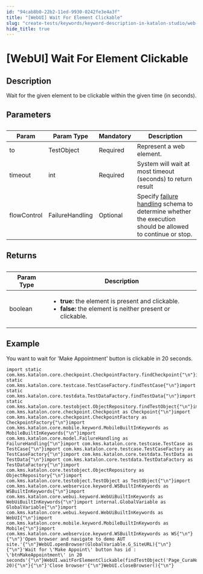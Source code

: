 ```yaml
---
id: "94cab8b0-22b2-11ed-9930-0242fe3e4a3f"
title: "[WebUI] Wait For Element Clickable"
slug: "create-tests/keywords/keyword-description-in-katalon-studio/web-ui-keywords/webui-wait-for-element-clickable"
hide_title: true
---
```


# <a id="id_0" class="anchor_top_offset"/><a id="ariaid-title1" class="anchor_top_offset"/>[WebUI] Wait For Element Clickable


## <a id="id_0__id_1" class="anchor_top_offset"/>Description

              
<p xmlns="http://www.w3.org/1999/xhtml" className="p">Wait for the given element to be clickable within the   given time (in seconds).</p> 
      

## <a id="id_0__id_2" class="anchor_top_offset"/>Parameters

              
<table xmlns="http://www.w3.org/1999/xhtml" className="table anchor_top_offset" id="id_0__7763b15b-15d0-4c5b-99a4-b8bf80e416a7"><caption /><thead className="thead"><tr className><th className="entry anchor_top_offset" id="id_0__7763b15b-15d0-4c5b-99a4-b8bf80e416a7__entry__1">Param</th><th className="entry anchor_top_offset" id="id_0__7763b15b-15d0-4c5b-99a4-b8bf80e416a7__entry__2">Param Type</th><th className="entry anchor_top_offset" id="id_0__7763b15b-15d0-4c5b-99a4-b8bf80e416a7__entry__3">Mandatory</th><th className="entry anchor_top_offset" id="id_0__7763b15b-15d0-4c5b-99a4-b8bf80e416a7__entry__4">Description</th></tr></thead><tbody className="tbody"><tr className><td className="entry" headers="id_0__7763b15b-15d0-4c5b-99a4-b8bf80e416a7__entry__1 id_0__7763b15b-15d0-4c5b-99a4-b8bf80e416a7__entry__2 id_0__7763b15b-15d0-4c5b-99a4-b8bf80e416a7__entry__3 id_0__7763b15b-15d0-4c5b-99a4-b8bf80e416a7__entry__4 ">to</td><td className="entry" headers="id_0__7763b15b-15d0-4c5b-99a4-b8bf80e416a7__entry__1 id_0__7763b15b-15d0-4c5b-99a4-b8bf80e416a7__entry__2 id_0__7763b15b-15d0-4c5b-99a4-b8bf80e416a7__entry__3 id_0__7763b15b-15d0-4c5b-99a4-b8bf80e416a7__entry__4 ">TestObject</td><td className="entry" headers="id_0__7763b15b-15d0-4c5b-99a4-b8bf80e416a7__entry__1 id_0__7763b15b-15d0-4c5b-99a4-b8bf80e416a7__entry__2 id_0__7763b15b-15d0-4c5b-99a4-b8bf80e416a7__entry__3 id_0__7763b15b-15d0-4c5b-99a4-b8bf80e416a7__entry__4 ">Required</td><td className="entry" headers="id_0__7763b15b-15d0-4c5b-99a4-b8bf80e416a7__entry__1 id_0__7763b15b-15d0-4c5b-99a4-b8bf80e416a7__entry__2 id_0__7763b15b-15d0-4c5b-99a4-b8bf80e416a7__entry__3 id_0__7763b15b-15d0-4c5b-99a4-b8bf80e416a7__entry__4 ">Represent a web element.</td></tr><tr className><td className="entry" headers="id_0__7763b15b-15d0-4c5b-99a4-b8bf80e416a7__entry__1 id_0__7763b15b-15d0-4c5b-99a4-b8bf80e416a7__entry__2 id_0__7763b15b-15d0-4c5b-99a4-b8bf80e416a7__entry__3 id_0__7763b15b-15d0-4c5b-99a4-b8bf80e416a7__entry__4 ">timeout</td><td className="entry" headers="id_0__7763b15b-15d0-4c5b-99a4-b8bf80e416a7__entry__1 id_0__7763b15b-15d0-4c5b-99a4-b8bf80e416a7__entry__2 id_0__7763b15b-15d0-4c5b-99a4-b8bf80e416a7__entry__3 id_0__7763b15b-15d0-4c5b-99a4-b8bf80e416a7__entry__4 ">int</td><td className="entry" headers="id_0__7763b15b-15d0-4c5b-99a4-b8bf80e416a7__entry__1 id_0__7763b15b-15d0-4c5b-99a4-b8bf80e416a7__entry__2 id_0__7763b15b-15d0-4c5b-99a4-b8bf80e416a7__entry__3 id_0__7763b15b-15d0-4c5b-99a4-b8bf80e416a7__entry__4 ">Required</td><td className="entry" headers="id_0__7763b15b-15d0-4c5b-99a4-b8bf80e416a7__entry__1 id_0__7763b15b-15d0-4c5b-99a4-b8bf80e416a7__entry__2 id_0__7763b15b-15d0-4c5b-99a4-b8bf80e416a7__entry__3 id_0__7763b15b-15d0-4c5b-99a4-b8bf80e416a7__entry__4 ">System will wait at most timeout (seconds) to return         result</td></tr><tr className><td className="entry" headers="id_0__7763b15b-15d0-4c5b-99a4-b8bf80e416a7__entry__1 id_0__7763b15b-15d0-4c5b-99a4-b8bf80e416a7__entry__2 id_0__7763b15b-15d0-4c5b-99a4-b8bf80e416a7__entry__3 id_0__7763b15b-15d0-4c5b-99a4-b8bf80e416a7__entry__4 ">flowControl</td><td className="entry" headers="id_0__7763b15b-15d0-4c5b-99a4-b8bf80e416a7__entry__1 id_0__7763b15b-15d0-4c5b-99a4-b8bf80e416a7__entry__2 id_0__7763b15b-15d0-4c5b-99a4-b8bf80e416a7__entry__3 id_0__7763b15b-15d0-4c5b-99a4-b8bf80e416a7__entry__4 ">FailureHandling</td><td className="entry" headers="id_0__7763b15b-15d0-4c5b-99a4-b8bf80e416a7__entry__1 id_0__7763b15b-15d0-4c5b-99a4-b8bf80e416a7__entry__2 id_0__7763b15b-15d0-4c5b-99a4-b8bf80e416a7__entry__3 id_0__7763b15b-15d0-4c5b-99a4-b8bf80e416a7__entry__4 ">Optional</td><td className="entry" headers="id_0__7763b15b-15d0-4c5b-99a4-b8bf80e416a7__entry__1 id_0__7763b15b-15d0-4c5b-99a4-b8bf80e416a7__entry__2 id_0__7763b15b-15d0-4c5b-99a4-b8bf80e416a7__entry__3 id_0__7763b15b-15d0-4c5b-99a4-b8bf80e416a7__entry__4 ">Specify <a className="xref" href="/docs/maintain/configure-failure-handling-settings-in-katalon-studio">failure handling</a> schema to         determine whether the execution should be allowed to continue or         stop.</td></tr></tbody></table> 
      

## <a id="id_0__id_3" class="anchor_top_offset"/>Returns

              
<table xmlns="http://www.w3.org/1999/xhtml" className="table anchor_top_offset" id="id_0__07404993-8488-47b1-899d-b5bb3402ce05"><caption /><thead className="thead"><tr className><th className="entry anchor_top_offset" id="id_0__07404993-8488-47b1-899d-b5bb3402ce05__entry__1">Param Type</th><th className="entry anchor_top_offset" id="id_0__07404993-8488-47b1-899d-b5bb3402ce05__entry__2">Description</th></tr></thead><tbody className="tbody"><tr className><td className="entry" headers="id_0__07404993-8488-47b1-899d-b5bb3402ce05__entry__1 id_0__07404993-8488-47b1-899d-b5bb3402ce05__entry__2 ">boolean</td><td className="entry" headers="id_0__07404993-8488-47b1-899d-b5bb3402ce05__entry__1 id_0__07404993-8488-47b1-899d-b5bb3402ce05__entry__2 ">         <ul className="ul"><li className="li">             <strong className="ph b">true:</strong> the element is present and             clickable.</li><li className="li">             <strong className="ph b">false:</strong> the element is neither present or             clickable.</li></ul>       </td></tr></tbody></table> 
      

## <a id="id_0__id_4" class="anchor_top_offset"/>Example

              
<p xmlns="http://www.w3.org/1999/xhtml" className="p">You want to wait for 'Make Appointment' button is clickable in   20 seconds.</p> 
              
<pre xmlns="http://www.w3.org/1999/xhtml" className="pre codeblock"><code>import static com.kms.katalon.core.checkpoint.CheckpointFactory.findCheckpoint{"\n"}import static com.kms.katalon.core.testcase.TestCaseFactory.findTestCase{"\n"}import static com.kms.katalon.core.testdata.TestDataFactory.findTestData{"\n"}import static com.kms.katalon.core.testobject.ObjectRepository.findTestObject{"\n"}import com.kms.katalon.core.checkpoint.Checkpoint as Checkpoint{"\n"}import com.kms.katalon.core.checkpoint.CheckpointFactory as CheckpointFactory{"\n"}import com.kms.katalon.core.mobile.keyword.MobileBuiltInKeywords as MobileBuiltInKeywords{"\n"}import com.kms.katalon.core.model.FailureHandling as FailureHandling{"\n"}import com.kms.katalon.core.testcase.TestCase as TestCase{"\n"}import com.kms.katalon.core.testcase.TestCaseFactory as TestCaseFactory{"\n"}import com.kms.katalon.core.testdata.TestData as TestData{"\n"}import com.kms.katalon.core.testdata.TestDataFactory as TestDataFactory{"\n"}import com.kms.katalon.core.testobject.ObjectRepository as ObjectRepository{"\n"}import com.kms.katalon.core.testobject.TestObject as TestObject{"\n"}import com.kms.katalon.core.webservice.keyword.WSBuiltInKeywords as WSBuiltInKeywords{"\n"}import com.kms.katalon.core.webui.keyword.WebUiBuiltInKeywords as WebUiBuiltInKeywords{"\n"}import internal.GlobalVariable as GlobalVariable{"\n"}import com.kms.katalon.core.webui.keyword.WebUiBuiltInKeywords as WebUI{"\n"}import com.kms.katalon.core.mobile.keyword.MobileBuiltInKeywords as Mobile{"\n"}import com.kms.katalon.core.webservice.keyword.WSBuiltInKeywords as WS{"\n"}{"\n"}'Open browser and navigate to demo AUT site.'{"\n"}WebUI.openBrowser(GlobalVariable.G_SiteURL){"\n"}{"\n"}'Wait for \'Make Appoint\' button has id : \'btnMakeAppointment\' in 20 seconds'{"\n"}WebUI.waitForElementClickable(findTestObject('Page_CuraHomepage/btn_MakeAppointment'), 20){"\n"}{"\n"}'Close browser'{"\n"}WebUI.closeBrowser(){"\n"}</code></pre> 
            
